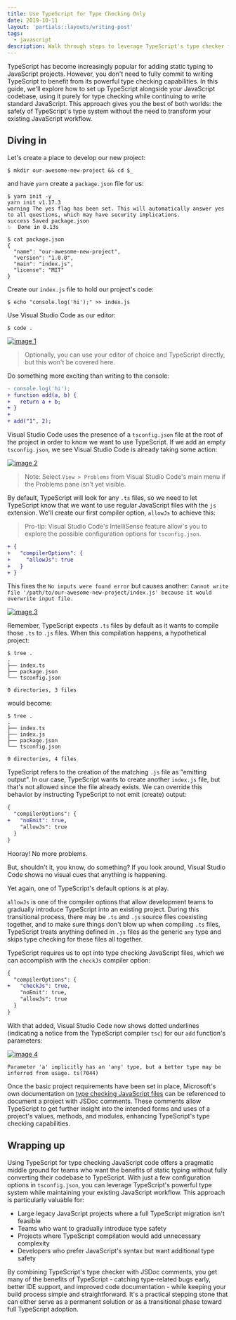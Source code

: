 ```yaml
---
title: Use TypeScript for Type Checking Only
date: 2019-10-11
layout: 'partials::layouts/writing-post'
tags:
  - javascript
description: Walk through steps to leverage TypeScript's type checker for JavaScript-only projects.
---
```


TypeScript has become increasingly popular for adding static typing to JavaScript projects. However, you don't need to fully commit to writing TypeScript to benefit from its powerful type checking capabilities. In this guide, we'll explore how to set up TypeScript alongside your JavaScript codebase, using it purely for type checking while continuing to write standard JavaScript. This approach gives you the best of both worlds: the safety of TypeScript's type system without the need to transform your existing JavaScript workflow.

## Diving in

Let's create a place to develop our new project:

```
$ mkdir our-awesome-new-project && cd $_
```

and have `yarn` create a `package.json` file for us:

```
$ yarn init -y
yarn init v1.17.3
warning The yes flag has been set. This will automatically answer yes to all questions, which may have security implications.
success Saved package.json
✨  Done in 0.13s

$ cat package.json
{
  "name": "our-awesome-new-project",
  "version": "1.0.0",
  "main": "index.js",
  "license": "MIT"
}
```

Create our `index.js` file to hold our project's code:

```
$ echo "console.log('hi');" >> index.js
```

Use Visual Studio Code as our editor:

```
$ code .
```

[![image 1](/images/use-typescript-for-type-checking-only/1.png)](/images/use-typescript-for-type-checking-only/1.png)

> Optionally, you can use your editor of choice and TypeScript directly, but this won't be covered here.

Do something more exciting than writing to the console:

```diff
- console.log('hi');
+ function add(a, b) {
+   return a + b;
+ }
+
+ add("1", 2);
```

Visual Studio Code uses the presence of a `tsconfig.json` file at the root of the project in order to know we want to use TypeScript. If we add an empty `tsconfig.json`, we see Visual Studio Code is already taking some action:

[![image 2](/images/use-typescript-for-type-checking-only/2.png)](/images/use-typescript-for-type-checking-only/2.png)

> Note: Select `View > Problems` from Visual Studio Code's main menu if the Problems pane isn't yet visible.

By default, TypeScript will look for any `.ts` files, so we need to let TypeScript know that we want to use regular JavaScript files with the `js` extension. We'll create our first compiler option, `allowJs` to achieve this:

> Pro-tip: Visual Studio Code's IntelliSense feature allow's you to explore the possible configuration options for `tsconfig.json`.

```diff
+ {
+   "compilerOptions": {
+     "allowJs": true
+   }
+ }
```

This fixes the `No inputs were found error` but causes another: `Cannot write file '/path/to/our-awesome-new-project/index.js' because it would overwrite input file.`

[![image 3](/images/use-typescript-for-type-checking-only/3.png)](/images/use-typescript-for-type-checking-only/3.png)

Remember, TypeScript expects `.ts` files by default as it wants to compile those `.ts` to `.js` files. When this compilation happens, a hypothetical project:

```
$ tree .
.
├── index.ts
├── package.json
└── tsconfig.json

0 directories, 3 files
```

would become:

```
$ tree .
.
├── index.ts
├── index.js
├── package.json
└── tsconfig.json

0 directories, 4 files
```

TypeScript refers to the creation of the matching `.js` file as "emitting output". In our case, TypeScript wants to create another `index.js` file, but that's not allowed since the file already exists. We can override this behavior by instructing TypeScript to not emit (create) output:

```diff
{
  "compilerOptions": {
+   "noEmit": true,
    "allowJs": true
  }
}
```

Hooray! No more problems.

But, shouldn't it, you know, do something? If you look around, Visual Studio Code shows no visual cues that anything is happening.

Yet again, one of TypeScript's default options is at play.

`allowJs` is one of the compiler options that allow development teams to gradually introduce TypeScript into an existing project. During this transitional process, there may be `.ts` and `.js` source files coexisting together, and to make sure things don't blow up when compiling `.ts` files, TypeScript treats anything defined in `.js` files as the generic `any` type and skips type checking for these files all together.

TypeScript requires us to opt into type checking JavaScript files, which we can accomplish with the `checkJs` compiler option:

```diff
{
  "compilerOptions": {
+   "checkJs": true,
    "noEmit": true,
    "allowJs": true
  }
}
```

With that added, Visual Studio Code now shows dotted underlines (indicating a notice from the TypeScript compiler `tsc`) for our `add` function's parameters:

[![image 4](/images/use-typescript-for-type-checking-only/4.png)](/images/use-typescript-for-type-checking-only/4.png)

```
Parameter 'a' implicitly has an 'any' type, but a better type may be inferred from usage. ts(7044)
```

Once the basic project requirements have been set in place, Microsoft's own documentation on [type checking JavaScript files](https://www.typescriptlang.org/docs/handbook/type-checking-javascript-files.html) can be referenced to document a project with JSDoc comments. These comments allow TypeScript to get further insight into the intended forms and uses of a project's values, methods, and modules, enhancing TypeScript's type checking capabilities.

## Wrapping up

Using TypeScript for type checking JavaScript code offers a pragmatic middle ground for teams who want the benefits of static typing without fully converting their codebase to TypeScript. With just a few configuration options in `tsconfig.json`, you can leverage TypeScript's powerful type system while maintaining your existing JavaScript workflow. This approach is particularly valuable for:

- Large legacy JavaScript projects where a full TypeScript migration isn't feasible
- Teams who want to gradually introduce type safety
- Projects where TypeScript compilation would add unnecessary complexity
- Developers who prefer JavaScript's syntax but want additional type safety

By combining TypeScript's type checker with JSDoc comments, you get many of the benefits of TypeScript - catching type-related bugs early, better IDE support, and improved code documentation - while keeping your build process simple and straightforward. It's a practical stepping stone that can either serve as a permanent solution or as a transitional phase toward full TypeScript adoption.
